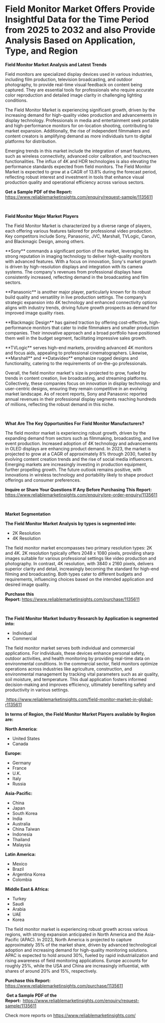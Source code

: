 <p><h1>Field Monitor Market Offers Provide Insightful Data for the Time Period from 2025 to 2032 and also Provide Analysis Based on Application, Type, and Region</h1></p><p><strong>Field Monitor Market Analysis and Latest Trends</strong></p>
<p><p>Field monitors are specialized display devices used in various industries, including film production, television broadcasting, and outdoor photography, to provide real-time visual feedback on content being captured. They are essential tools for professionals who require accurate color reproduction and detailed image clarity in challenging lighting conditions.</p><p>The Field Monitor Market is experiencing significant growth, driven by the increasing demand for high-quality video production and advancements in display technology. Professionals in media and entertainment seek portable and high-performance monitors for on-location shooting, contributing to market expansion. Additionally, the rise of independent filmmakers and content creators is amplifying demand as more individuals turn to digital platforms for distribution.</p><p>Emerging trends in this market include the integration of smart features, such as wireless connectivity, advanced color calibration, and touchscreen functionalities. The influx of 4K and HDR technologies is also elevating the performance standards expected from field monitors. The Field Monitor Market is expected to grow at a CAGR of 13.8% during the forecast period, reflecting robust interest and investment in tools that enhance visual production quality and operational efficiency across various sectors.</p></p>
<p><strong>Get a Sample PDF of the Report:&nbsp;</strong> <a href="https://www.reliablemarketinsights.com/enquiry/request-sample/1135611?utm_campaign=2012&utm_medium=2&utm_source=Github&utm_content=ia&utm_term=18022025&utm_id=field-monitor">https://www.reliablemarketinsights.com/enquiry/request-sample/1135611</a></p>
<p>&nbsp;</p>
<p><strong>Field Monitor Major Market Players</strong></p>
<p><p>The Field Monitor Market is characterized by a diverse range of players, each offering various features tailored for professional video production. Key competitors include Sony, Panasonic, JVC, Marshall, TVLogic, Canon, and Blackmagic Design, among others.</p><p>**Sony** commands a significant portion of the market, leveraging its strong reputation in imaging technology to deliver high-quality monitors with advanced features. With a focus on innovation, Sony's market growth is driven by high-resolution displays and integration with its camera systems. The company's revenues from professional displays have consistently increased, reflecting demand in the broadcasting and film sectors.</p><p>**Panasonic** is another major player, particularly known for its robust build quality and versatility in live production settings. The company’s strategic expansion into 4K technology and enhanced connectivity options aligns with industry trends, driving future growth prospects as demand for improved image quality rises.</p><p>**Blackmagic Design** has gained traction by offering cost-effective, high-performance monitors that cater to indie filmmakers and smaller production companies. Their innovative approach and a broad portfolio have positioned them well in the budget segment, facilitating impressive sales growth.</p><p>**TVLogic** serves high-end markets, providing advanced 4K monitors and focus aids, appealing to professional cinematographers. Likewise, **Marshall** and **Datavideo** emphasize rugged designs and functionality, catering to the requirements of on-the-go professionals.</p><p>Overall, the field monitor market's size is projected to grow, fueled by trends in content creation, live broadcasting, and streaming platforms. Collectively, these companies focus on innovation in display technology and user-centric designs, ensuring they remain competitive in an evolving market landscape. As of recent reports, Sony and Panasonic reported annual revenues in their professional display segments reaching hundreds of millions, reflecting the robust demand in this niche.</p></p>
<p>&nbsp;</p>
<p><strong>What Are The Key Opportunities For Field Monitor Manufacturers?</strong></p>
<p><p>The field monitor market is experiencing robust growth, driven by the expanding demand from sectors such as filmmaking, broadcasting, and live event production. Increased adoption of 4K technology and advancements in OLED displays are enhancing product demand. In 2023, the market is projected to grow at a CAGR of approximately 8% through 2030, fueled by evolving content creation trends and the rise of social media influencers. Emerging markets are increasingly investing in production equipment, further propelling growth. The future outlook remains positive, with innovations in wireless technology and portability likely to shape product offerings and consumer preferences.</p></p>
<p><strong>Inquire or Share Your Questions If Any Before Purchasing This Report:</strong> <a href="https://www.reliablemarketinsights.com/enquiry/pre-order-enquiry/1135611?utm_campaign=2012&utm_medium=2&utm_source=Github&utm_content=ia&utm_term=18022025&utm_id=field-monitor">https://www.reliablemarketinsights.com/enquiry/pre-order-enquiry/1135611</a></p>
<p>&nbsp;</p>
<p><strong>Market Segmentation</strong></p>
<p><strong>The Field Monitor Market Analysis by types is segmented into:</strong></p>
<p><ul><li>2K Resolution</li><li>4K Resolution</li></ul></p>
<p><p>The field monitor market encompasses two primary resolution types: 2K and 4K. 2K resolution typically offers 2048 x 1080 pixels, providing sharp images suitable for various professional settings like video production and photography. In contrast, 4K resolution, with 3840 x 2160 pixels, delivers superior clarity and detail, increasingly becoming the standard for high-end filming and broadcasting. Both types cater to different budgets and requirements, influencing choices based on the intended application and desired image quality.</p></p>
<p><strong>Purchase this Report:&nbsp;</strong><a href="https://www.reliablemarketinsights.com/purchase/1135611?utm_campaign=2012&utm_medium=2&utm_source=Github&utm_content=ia&utm_term=18022025&utm_id=field-monitor">https://www.reliablemarketinsights.com/purchase/1135611</a></p>
<p>&nbsp;</p>
<p><strong>The Field Monitor Market Industry Research by Application is segmented into:</strong></p>
<p><ul><li>Individual</li><li>Commercial</li></ul></p>
<p><p>The field monitor market serves both individual and commercial applications. For individuals, these devices enhance personal safety, outdoor activities, and health monitoring by providing real-time data on environmental conditions. In the commercial sector, field monitors optimize operations across industries like agriculture, construction, and environmental management by tracking vital parameters such as air quality, soil moisture, and temperature. This dual application fosters informed decision-making and improves efficiency, ultimately benefiting safety and productivity in various settings.</p></p>
<p><a href="https://www.reliablemarketinsights.com/field-monitor-market-in-global-r1135611?utm_campaign=2012&utm_medium=2&utm_source=Github&utm_content=ia&utm_term=18022025&utm_id=field-monitor">&nbsp;https://www.reliablemarketinsights.com/field-monitor-market-in-global-r1135611</a></p>
<p><strong>In terms of Region, the Field Monitor Market Players available by Region are:</strong></p>
<p>
    <p> <strong> North America: </strong>
        <ul>
            <li>United States</li>
            <li>Canada</li>
        </ul>
        </p> 
    <p> <strong> Europe: </strong>
        <ul>
            <li>Germany</li>
            <li>France</li>
            <li>U.K.</li>
            <li>Italy</li>
            <li>Russia</li>
        </ul>
        </p> 
    <p> <strong> Asia-Pacific: </strong>
        <ul>
            <li>China</li>
            <li>Japan</li>
            <li>South Korea</li>
            <li>India</li>
            <li>Australia</li>
            <li>China Taiwan</li>
            <li>Indonesia</li>
            <li>Thailand</li>
            <li>Malaysia</li>
        </ul>
        </p> 
    <p> <strong> Latin America: </strong>
        <ul>
            <li>Mexico</li>
            <li>Brazil</li>
            <li>Argentina Korea</li>
            <li>Colombia</li>
        </ul>
        </p> 
    <p> <strong> Middle East & Africa: </strong>
        <ul>
            <li>Turkey</li>
            <li>Saudi</li>
            <li>Arabia</li>
            <li>UAE</li>
            <li>Korea</li>
        </ul>
    </p>
    </p>
<p><p>The field monitor market is experiencing robust growth across various regions, with strong expansion anticipated in North America and the Asia-Pacific (APAC). In 2023, North America is projected to capture approximately 35% of the market share, driven by advanced technological adoption and increasing demand for high-quality monitoring solutions. APAC is expected to hold around 30%, fueled by rapid industrialization and rising awareness of field monitoring applications. Europe accounts for roughly 25%, while the USA and China are increasingly influential, with shares of around 20% and 15%, respectively.</p></p>
<p><strong>Purchase this Report: </strong><a href="https://www.reliablemarketinsights.com/purchase/1135611?utm_campaign=2012&utm_medium=2&utm_source=Github&utm_content=ia&utm_term=18022025&utm_id=field-monitor">https://www.reliablemarketinsights.com/purchase/1135611</a></p>
<p>&nbsp;<strong>Get a Sample PDF of the Report:&nbsp;&nbsp;</strong><a href="https://www.reliablemarketinsights.com/enquiry/request-sample/1135611?utm_campaign=2012&utm_medium=2&utm_source=Github&utm_content=ia&utm_term=18022025&utm_id=field-monitor">https://www.reliablemarketinsights.com/enquiry/request-sample/1135611</a></p>
<p><strong></strong></p>
<p>Check more reports on <a href="https://www.reliablemarketinsights.com/?utm_campaign=2012&utm_medium=2&utm_source=Github&utm_content=ia&utm_term=18022025&utm_id=field-monitor">https://www.reliablemarketinsights.com/</a></p>